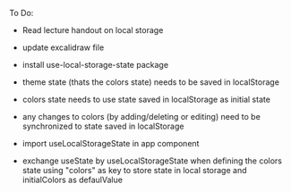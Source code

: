 To Do:

- Read lecture handout on local storage
- update excalidraw file
- install use-local-storage-state package
- theme state (thats the colors state) needs to be saved in localStorage
- colors state needs to use state saved in localStorage as initial state
- any changes to colors (by adding/deleting or editing) need to be synchronized to state saved in localStorage

- import useLocalStorageState in app component
- exchange useState by useLocalStorageState when defining the colors state using "colors" as key to store state in local storage and initialColors as defaulValue
